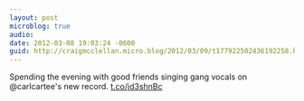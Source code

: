 ```yaml
---
layout: post
microblog: true
audio: 
date: 2012-03-08 19:03:24 -0600
guid: http://craigmcclellan.micro.blog/2012/03/09/t177922502436192258.html
---
```

Spending the evening with good friends singing gang vocals on @carlcartee's new record.  [t.co/jd3shnBc](http://t.co/jd3shnBc)
